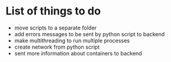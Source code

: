 # List of things to do

* move scripts to a separate folder
* add errors messages to be sent by python script to backend
* make multithreading to run multiple processes
* create network from python script
* sent more information about containers to backend

